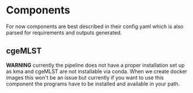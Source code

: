 # Components

For now components are best described in their config.yaml which is also parsed for requirements and outputs generated.


## cgeMLST
**WARNING** currently the pipeline does not have a proper installation set up as kma and cgeMLST are not installable via conda. When we create docker images this won't be an issue but currently if you want to use this component the programs have to be installed and available in your path.